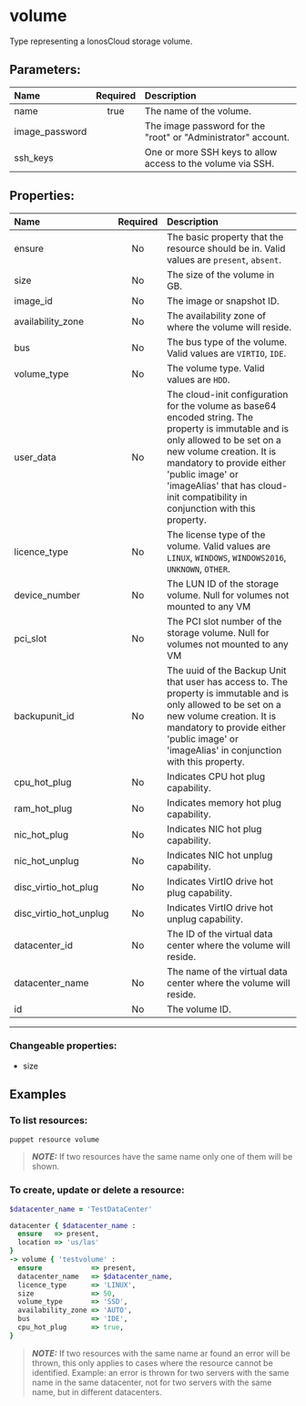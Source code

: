 # volume

Type representing a IonosCloud storage volume.

## Parameters:

| Name | Required | Description |
| :--- | :-: | :--- |
| name | true | The name of the volume.   |
| image_password |  | The image password for the "root" or "Administrator" account.   |
| ssh_keys |  | One or more SSH keys to allow access to the volume via SSH.   |

## Properties:

| Name | Required | Description |
| :--- | :-: | :--- |
| ensure | No | The basic property that the resource should be in.  Valid values are `present`, `absent`.  |
| size | No | The size of the volume in GB.   |
| image_id | No | The image or snapshot ID.   |
| availability_zone | No | The availability zone of where the volume will reside.   |
| bus | No | The bus type of the volume.  Valid values are `VIRTIO`, `IDE`.  |
| volume_type | No | The volume type.  Valid values are `HDD`.  |
| user_data | No | The cloud-init configuration for the volume as base64 encoded string. The property is immutable and is only allowed to be set on a new volume creation. It is mandatory to provide either 'public image' or 'imageAlias' that has cloud-init compatibility in conjunction with this property.   |
| licence_type | No | The license type of the volume.  Valid values are `LINUX`, `WINDOWS`, `WINDOWS2016`, `UNKNOWN`, `OTHER`.  |
| device_number | No | The LUN ID of the storage volume. Null for volumes not mounted to any VM   |
| pci_slot | No | The PCI slot number of the storage volume. Null for volumes not mounted to any VM   |
| backupunit_id | No | The uuid of the Backup Unit that user has access to. The property is immutable and is only allowed to be set on a new volume creation. It is mandatory to provide either 'public image' or 'imageAlias' in conjunction with this property.   |
| cpu_hot_plug | No | Indicates CPU hot plug capability.   |
| ram_hot_plug | No | Indicates memory hot plug capability.   |
| nic_hot_plug | No | Indicates NIC hot plug capability.   |
| nic_hot_unplug | No | Indicates NIC hot unplug capability.   |
| disc_virtio_hot_plug | No | Indicates VirtIO drive hot plug capability.   |
| disc_virtio_hot_unplug | No | Indicates VirtIO drive hot unplug capability.   |
| datacenter_id | No | The ID of the virtual data center where the volume will reside.   |
| datacenter_name | No | The name of the virtual data center where the volume will reside.   |
| id | No | The volume ID.   |
***


### Changeable properties:

* size


## Examples

### To list resources:
```bash
puppet resource volume
```
> **_NOTE:_** If two resources have the same name only one of them will be shown.


### To create, update or delete a resource:

```ruby
$datacenter_name = 'TestDataCenter'

datacenter { $datacenter_name :
  ensure   => present,
  location => 'us/las'
}
-> volume { 'testvolume' :
  ensure            => present,
  datacenter_name   => $datacenter_name,
  licence_type      => 'LINUX',
  size              => 50,
  volume_type       => 'SSD',
  availability_zone => 'AUTO',
  bus               => 'IDE',
  cpu_hot_plug      => true,
}

```
> **_NOTE:_** If two resources with the same name ar found an error will be thrown, this only applies to cases where the resource cannot be identified. Example: an error is thrown for two servers with the same name in the same datacenter, not for two servers with the same name, but in different datacenters.

